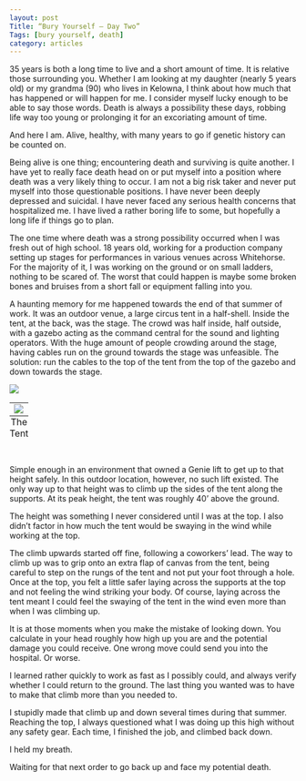 ```yaml
---
layout: post
Title: “Bury Yourself — Day Two”
Tags: [bury yourself, death]
category: articles
---
```


35 years is both a long time to live and a short amount of time. It is relative those surrounding you. Whether I am looking at my daughter (nearly 5 years old) or my grandma (90) who lives in Kelowna, I think about how much that has happened or will happen for me. I consider myself lucky enough to be able to say those words. Death is always a possibility these days, robbing life way too young or prolonging it for an excoriating amount of time. 

And here I am. Alive, healthy, with many years to go if genetic history can be counted on. 

Being alive is one thing; encountering death and surviving is quite another. I have yet to really face death head on or put myself into a position where  death was a very likely thing to occur. I am not a big risk taker and never put myself into those questionable positions. I have never been deeply depressed and suicidal. I have never faced any serious health concerns that hospitalized me. I have lived a rather boring life to some, but hopefully a long life if things go to plan. 

The one time where death was a strong possibility occurred when I was fresh out of high school. 18 years old, working for a production company setting up stages for performances in various venues across Whitehorse. For the majority of it, I was working on the ground or on small ladders, nothing to be scared of. The worst that could happen is maybe some broken bones  and bruises from a short fall or equipment falling into you. 

A haunting memory for me happened towards the end of that summer of work. It was an outdoor venue, a large circus tent in a half-shell. Inside the tent, at the back, was the stage. The crowd was half inside, half outside, with a gazebo acting as the command central for the sound and lighting operators. With the huge amount of people crowding around the stage, having cables run on the ground towards the stage was unfeasible. The solution: run the cables to the top of the tent from the top of the gazebo and down towards the stage. 

<img src=“http://www.foursides.ca/images/tent.jpg”>
<table class="image">
<caption align="bottom">The Tent</caption>
<tr><td><img src=“http://www.foursides.ca/images/tent.jpg”></td></tr>
</table>
<br>
Simple enough in an environment that owned a Genie lift to get up to that height safely. In this outdoor location, however, no such lift existed. The only way up to that height was to climb up the sides of the tent along the supports. At its peak height, the tent was roughly 40’ above the ground. 

The height was something I never considered until I was at the top. I also didn’t factor in how much the tent would be swaying in the wind while working at the top. 

The climb upwards started off fine, following a coworkers’ lead. The way to climb up was to grip onto an extra flap of canvas from the tent, being careful to step on the rungs of the tent and not put your foot through a hole. Once at the top, you felt a little safer laying across the supports at the top and not feeling the wind striking your body. Of course, laying across the tent meant I could feel the swaying of the tent in the wind even more than when I was climbing up. 

It is at those moments when you make the mistake of looking down. You calculate in your head roughly how high up you are and the potential damage you could receive. One wrong move could send you into the hospital. Or worse. 

I learned rather quickly to work as fast as I possibly could, and always verify whether I could return to the ground. The last thing you wanted was to have to make that climb more than you needed to. 

I stupidly made that climb up and down several times during that summer. Reaching the top, I always questioned what I was doing up this high without any safety gear. Each time, I finished the job, and climbed back down.

I held my breath. 

Waiting for that next order to go back up and face my potential death. 

